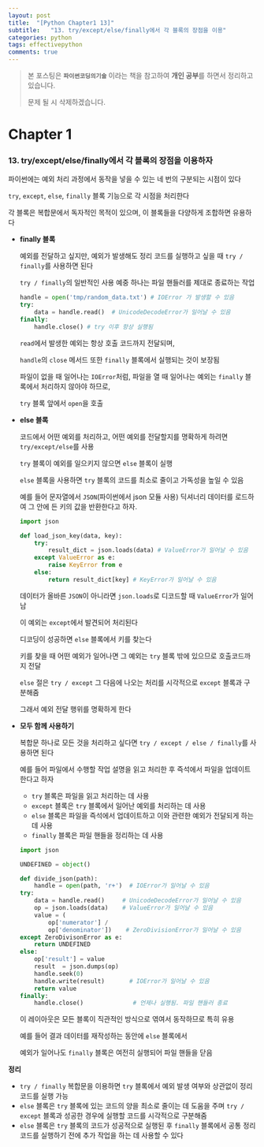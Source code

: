 ```yaml
---
layout: post
title:  "[Python Chapter1 13]"
subtitle:   "13. try/except/else/finally에서 각 블록의 장점을 이용"
categories: python
tags: effectivepython
comments: true
---
```

> 본 포스팅은 **`파이썬코딩의기술`** 이라는 책을 참고하여 **개인 공부**를 하면서 정리하고 있습니다.
>
> 문제 될 시 삭제하겠습니다.

# Chapter 1
### 13. try/except/else/finally에서 각 블록의 장점을 이용하자

파이썬에는 예외 처리 과정에서 동작을 넣을 수 있는 네 번의 구분되는 시점이 있다

`try`, `except`, `else`, `finally` 블록 기능으로 각 시점을 처리한다

각 블록은 복합문에서 독자적인 목적이 있으며, 이 블록들을 다양하게 조합하면 유용하다

- **finally 블록**

	예외를 전달하고 싶지만, 예외가 발생해도 정리 코드를 실행하고 싶을 때 `try / finally`를 사용하면 된다

	`try / finally`의 일반적인 사용 예중 하나는 파일 핸들러를 제대로 종료하는 작업

	```python
	handle = open('tmp/random_data.txt') # IOError 가 발생할 수 있음
	try:
    	data = handle.read()  # UnicodeDecodeError가 일어날 수 있음
	finally:
    	handle.close() # try 이후 항상 실행됨
	```
	`read`에서 발생한 예외는 항상 호출 코드까지 전달되며,

	`handle`의 `close` 메서드 또한 `finally` 블록에서 실행되는 것이 보장됨

	파일이 없을 때 일어나는 `IOError`처럼, 파일을 열 때 일어나는 예외는 `finally` 블록에서 처리하지 않아야 하므로,

	`try` 블록 앞에서 `open`을 호출

- **else 블록**

	코드에서 어떤 예외를 처리하고, 어떤 예외를 전달할지를 명확하게 하려면 `try/except/else`를 사용

	`try` 블록이 예외를 일으키지 않으면 `else` 블록이 실행

	`else` 블록을 사용하면 `try` 블록의 코드를 최소로 줄이고 가독성을 높일 수 있음

	예를 들어 문자열에서 `JSON`(파이썬에서 json 모듈 사용) 딕셔너리 데이터를 로드하여 그 안에 든 키의 값을 반환한다고 	하자.

	```python
	import json

	def load_json_key(data, key):
   		try:
       		result_dict = json.loads(data) # ValueError가 일어날 수 있음
    	except ValueError as e:
       		raise KeyError from e
    	else:
      	 	return result_dict[key] # KeyError가 일어날 수 있음
	```
	데이터가 올바른 `JSON`이 아니라면 `json.loads`로 디코드할 때 `ValueError`가 일어남

	이 예외는 `except`에서 발견되어 처리된다

	디코딩이 성공하면 `else` 블록에서 키를 찾는다

	키를 찾을 때 어떤 예외가 일어나면 그 예외는 `try` 블록 밖에 있으므로 호출코드까지 전달

	`else` 절은 `try / except` 그 다음에 나오는 처리를 시각적으로 `except` 블록과 구분해줌

	그래서 예외 전달 행위를 명확하게 한다

- **모두 함께 사용하기**

	복합문 하나로 모든 것을 처리하고 싶다면 `try / except / else / finally`를 사용하면 된다

	예를 들어 파일에서 수행할 작업 설명을 읽고 처리한 후 즉석에서 파일을 업데이트한다고 하자

	- `try` 블록은 파일을 읽고 처리하는 데 사용
	- `except` 블록은 `try` 블록에서 일어난 예외를 처리하는 데 사용
	- `else` 블록은 파일을 즉석에서 업데이트하고 이와 관련한 예외가 전달되게 하는 데 사용
	- `finally` 블록은 파일 핸들을 정리하는 데 사용

	```python
	import json

	UNDEFINED = object()

	def divide_json(path):
   		handle = open(path, 'r+')  # IOError가 일어날 수 있음
    try:
        data = handle.read()     # UnicodeDecodeError가 일어날 수 있음
        op = json.loads(data)    # ValueError가 일어날 수 있음
        value = (
            op['numerator'] /
            op['denominator'])    # ZeroDivisionError가 일어날 수 있음
    except ZeroDivisonError as e:
        return UNDEFINED
    else:
        op['result'] = value
        result  = json.dumps(op)
        handle.seek(0)
        handle.write(result)       # IOError가 일어날 수 있음
        return value
    finally:
        handle.close()              # 언제나 실행됨. 파일 핸들러 종료
	```
	이 레이아웃은 모든 블록이 직관적인 방식으로 엮여서 동작하므로 특히 유용

	예를 들어 결과 데이터를 재작성하는 동안에 `else` 블록에서

	예외가 일어나도 `finally` 블록은 여전히 실행되어 파일 핸들을 닫음

**정리**

- `try / finally` 복합문을 이용하면 `try` 블록에서 예외 발생 여부와 상관없이 정리코드를 실행 가능
- `else` 블록은 `try` 블록에 있는 코드의 양을 최소로 줄이는 데 도움을 주며 `try / except` 블록과 성공한 경우에 실행할 코드를 시각적으로 구분해줌
- `else` 블록은 `try` 블록의 코드가 성공적으로 실행된 후 `finally` 블록에서 공통 정리코드를 실행하기 전에 추가 작업을 하는 데 사용할 수 있다
